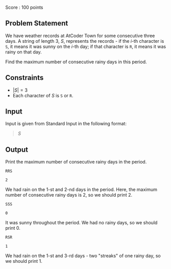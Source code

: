 Score : $100$ points

## Problem Statement

We have weather records at AtCoder Town for some consecutive three days. A string of length $3$, $S$, represents the records - if the $i$-th character is `S`, it means it was sunny on the $i$-th day; if that character is `R`, it means it was rainy on that day.

Find the maximum number of consecutive rainy days in this period.

## Constraints

- $|S| = 3$
- Each character of $S$ is `S` or `R`.

## Input

Input is given from Standard Input in the following format:

> $S$

## Output

Print the maximum number of consecutive rainy days in the period.

```input1
RRS
```

```output1
2
```

We had rain on the $1$-st and $2$-nd days in the period. Here, the maximum number of consecutive rainy days is $2$, so we should print $2$.

```input2
SSS
```

```output2
0
```

It was sunny throughout the period. We had no rainy days, so we should print $0$.

```input3
RSR
```

```output3
1
```

We had rain on the $1$-st and $3$-rd days - two "streaks" of one rainy day, so we should print $1$.